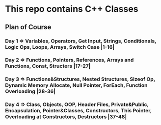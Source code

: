 # This repo contains C++ Classes

## Plan of Course

<h3> Day 1 => Variables, Operators, Get Input, Strings, Conditionals, Logic Ops, Loops, Arrays, Switch Case  |1-16|</h3>
<h3> Day 2 => Functions, Pointers, References, Arrays and Functions, Const, Structers   |17-27| </h3>
<h3> Day 3 => Functions&Structures, Nested Structures, Sizeof Op, Dynamic Memory Allocate, Null Pointer, ForEach, Function Overloading   |28-36| </h3>
<h3> Day 4 => Class, Objects, OOP, Header Files, Private&Public, Encapsulation, Pointer&Classes, Constructors, This Pointer, Overloading at Constructors, Destructors   |37-48| </h3>